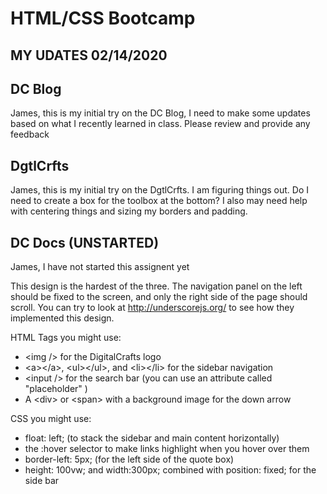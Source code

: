 # HTML/CSS Bootcamp

## MY UDATES 02/14/2020



## DC Blog
James, this is my initial try on the DC Blog, I need to make some updates based on what I recently learned in class. Please review and provide any feedback 
## DgtlCrfts

James, this is my initial try on the DgtlCrfts. I am figuring things out. Do I need to create a box for the toolbox at the bottom? I also may need help with centering things and sizing my borders and padding. 

## DC Docs (UNSTARTED)
James, I have not started this assignent yet 

This design is the hardest of the three. The navigation panel on the left should be fixed to the screen, and only the right side of the page should scroll. You can try to look at http://underscorejs.org/ to see how they implemented this design.

HTML Tags you might use:
- &lt;img /> for the DigitalCrafts logo
- &lt;a>&lt;/a>, &lt;ul>&lt;/ul>, and &lt;li>&lt;/li> for the sidebar navigation
- &lt;input /> for the search bar (you can use an attribute called "placeholder" )
- A &lt;div> or &lt;span> with a background image for the down arrow

CSS you might use:
- float: left; (to stack the sidebar and main content horizontally)
- the :hover selector to make links highlight when you hover over them
- border-left: 5px; (for the left side of the quote box)
- height: 100vw; and width:300px;  combined with position: fixed; for the side bar
